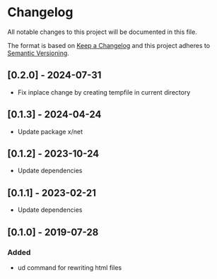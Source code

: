 # Changelog
All notable changes to this project will be documented in this file.

The format is based
on [Keep a Changelog](http://keepachangelog.com/en/1.0.0/) and this
project adheres
to [Semantic Versioning](http://semver.org/spec/v2.0.0.html).

## [0.2.0] - 2024-07-31

- Fix inplace change by creating tempfile in current directory

## [0.1.3] - 2024-04-24

- Update package x/net

## [0.1.2] - 2023-10-24

- Update dependencies

## [0.1.1] - 2023-02-21

- Update dependencies

## [0.1.0] - 2019-07-28
### Added

- ud command for rewriting html files
